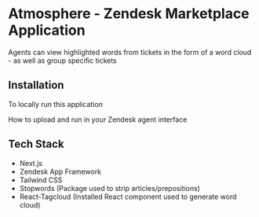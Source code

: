 # Atmosphere - Zendesk Marketplace Application 

Agents can view highlighted words from tickets in the form of a word cloud - as well as group specific tickets

## Installation

To locally run this application 

How to upload and run in your Zendesk agent interface

## Tech Stack

- Next.js
- Zendesk App Framework
- Tailwind CSS
- Stopwords (Package used to strip articles/prepositions)
- React-Tagcloud (Installed React component used to generate word cloud)
